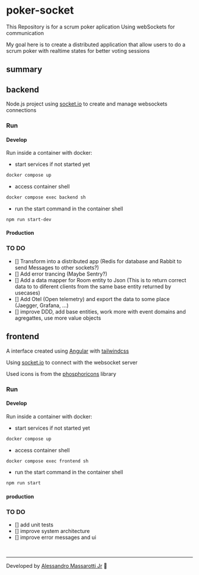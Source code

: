 # poker-socket

This Repository is for a scrum poker aplication Using webSockets for communication

My goal here is to create a distributed application that allow users to do a scrum poker with realtime states for better voting sessions

## summary

## backend

Node.js project using [socket.io](https://socket.io/) to create and manage websockets connections

### Run

#### Develop

Run inside a container with docker:

- start services if not started yet

```bash
docker compose up
```

- access container shell

```bash
docker compose exec backend sh
```

- run the start command in the container shell

```sh
npm run start-dev
```

#### Production


### TO DO

- [] Transform into a distributed app (Redis for database and Rabbit to send Messages to other sockets?)
- [] Add error trancing (Maybe Sentry?)
- [] Add a data mapper for Room entity to Json (This is to return correct data to to diferent clients from the same base entity returned by usecases)
- [] Add Otel (Open telemetry) and export the data to some place (Jaegger, Grafana, ...)
- [] improve DDD, add base entities, work more with event domains and agregattes, use more value objects

## frontend

A interface created using [Angular](https://angular.dev/) with [tailwindcss](https://tailwindcss.com/)

Using [socket.io](https://socket.io/) to connect with the websocket server

Used icons is from the [phosphoricons](https://phosphoricons.com/) library

### Run

#### Develop

Run inside a container with docker:

- start services if not started yet

```bash
docker compose up
```

- access container shell

```bash
docker compose exec frontend sh
```

- run the start command in the container shell

```sh
npm run start
```


#### production

### TO DO

- [] add unit tests
- [] improve system architecture
- [] improve error messages and ui






<br>

---

Developed by [Alessandro Massarotti Jr](https://github.com/alessandro-massarotti-jr) 🤖
